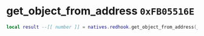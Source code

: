 # get_object_from_address `0xFB05516E`

```lua
local result --[[ number ]] = natives.redhook.get_object_from_address(_addr --[[ number ]])
```